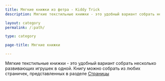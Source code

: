 ```yaml
---
title: Мягкие книжки из фетра - Kiddy Trick
description: Мягкие текстильные книжки - это удобный вариант собрать несколько развивающих игрушек в одной. Книгу можно собрать из любих страничек, представленных в разделе Страницы.

layout: category
permalink: /:path/

type: category

page-title: Мягкие книжки

---
```

Мягкие текстильные книжки - это удобный вариант собрать несколько развивающих игрушек в одной. Книгу можно собрать из любих страничек, представленных в разделе [Страницы](/stranicy/) 